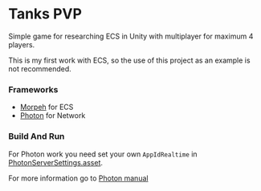 # Tanks PVP
Simple game for researching ECS in Unity with multiplayer for maximum 4 players.

This is my first work with ECS, so the use of this project as an example is not recommended.

### Frameworks
- [Morpeh](https://github.com/X-Crew/Morpeh) for ECS
- [Photon](https://assetstore.unity.com/packages/tools/network/pun-2-free-119922) for Network

### Build And Run
For Photon work you need set your own `AppIdRealtime` in [PhotonServerSettings.asset](Assets/Photon/PhotonUnityNetworking/Resources/PhotonServerSettings.asset).

For more information go to [Photon manual](https://doc.photonengine.com/en-us/pun/v2/getting-started/initial-setup)


